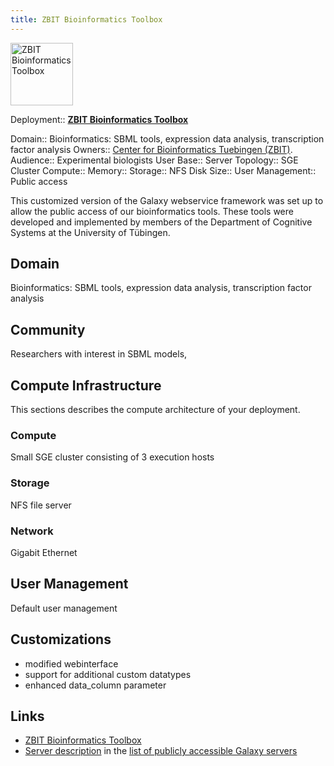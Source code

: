 ```yaml
---
title: ZBIT Bioinformatics Toolbox
---
```

<div class='center'>
<a href='http://webservices.cs.uni.tuebingen.de/'><img src="/src/Community/Deployment/ZBIT_Bioinformatics_Toolbox/webservices_logo_compact_border.png" alt="ZBIT Bioinformatics Toolbox" height="100" /></a>
</div>





<div class='deploymentbox'>

 Deployment:: **[ZBIT Bioinformatics Toolbox](/src/Community/Deployment/ZBIT_Bioinformatics_Toolbox/index.md)**

 Domain:: Bioinformatics: SBML tools, expression data analysis, transcription factor analysis
 Owners:: [Center for Bioinformatics Tuebingen (ZBIT)](http://www.zbit.uni-tuebingen.de).
 Audience:: Experimental biologists
 User Base:: 
 Server Topology:: SGE Cluster
 Compute:: 
 Memory:: 
 Storage:: NFS
 Disk Size:: 
 User Management:: Public access
</div>

This customized version of the Galaxy webservice framework was set up to allow the public access of our bioinformatics tools. These tools were developed and implemented by members of the Department of Cognitive Systems at the University of Tübingen.

## Domain

Bioinformatics: SBML tools, expression data analysis, transcription factor analysis

## Community

Researchers with interest in SBML models, 

## Compute Infrastructure

This sections describes the compute architecture of your deployment.

### Compute

Small SGE cluster consisting of 3 execution hosts

### Storage

NFS file server

### Network

Gigabit Ethernet

## User Management

Default user management

## Customizations

* modified webinterface
* support for additional custom datatypes
* enhanced data_column parameter

## Links

* [ZBIT Bioinformatics Toolbox](http://webservices.cs.uni-tuebingen.de)
* [Server description](/src/PublicGalaxyServers/index.md#zbit-bioinformatics-toolbox) in the [list of publicly accessible Galaxy servers](/src/PublicGalaxyServers/index.md) 

